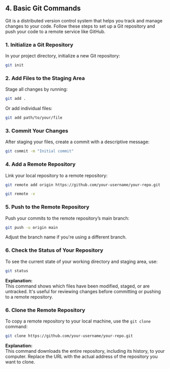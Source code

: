 ## 4. Basic Git Commands

Git is a distributed version control system that helps you track and manage changes to your code. Follow these steps to set up a Git repository and push your code to a remote service like GitHub.

### 1. Initialize a Git Repository

In your project directory, initialize a new Git repository:

```bash
git init
```

### 2. Add Files to the Staging Area

Stage all changes by running:

```bash
git add .
```

Or add individual files:

```bash
git add path/to/your/file
```

### 3. Commit Your Changes

After staging your files, create a commit with a descriptive message:

```bash
git commit -m "Initial commit"
```

### 4. Add a Remote Repository

Link your local repository to a remote repository:

```bash
git remote add origin https://github.com/your-username/your-repo.git
```

```bash
git remote -v
```

### 5. Push to the Remote Repository

Push your commits to the remote repository’s main branch:

```bash
git push -u origin main
```

Adjust the branch name if you're using a different branch.

### 6. Check the Status of Your Repository

To see the current state of your working directory and staging area, use:

```bash
git status
```

**Explanation:**  
This command shows which files have been modified, staged, or are untracked. It's useful for reviewing changes before committing or pushing to a remote repository.

### 6. Clone the Remote Repository

To copy a remote repository to your local machine, use the `git clone` command:

```bash
git clone https://github.com/your-username/your-repo.git
```

**Explanation:**  
This command downloads the entire repository, including its history, to your computer. Replace the URL with the actual address of the repository you want to clone.
